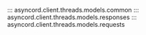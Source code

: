 ::: asyncord.client.threads.models.common
::: asyncord.client.threads.models.responses
::: asyncord.client.threads.models.requests
